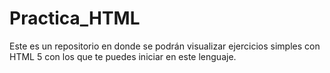 # Practica_HTML
Este es un repositorio en donde se podrán visualizar ejercicios simples con HTML 5 con los que te puedes iniciar en este lenguaje.
